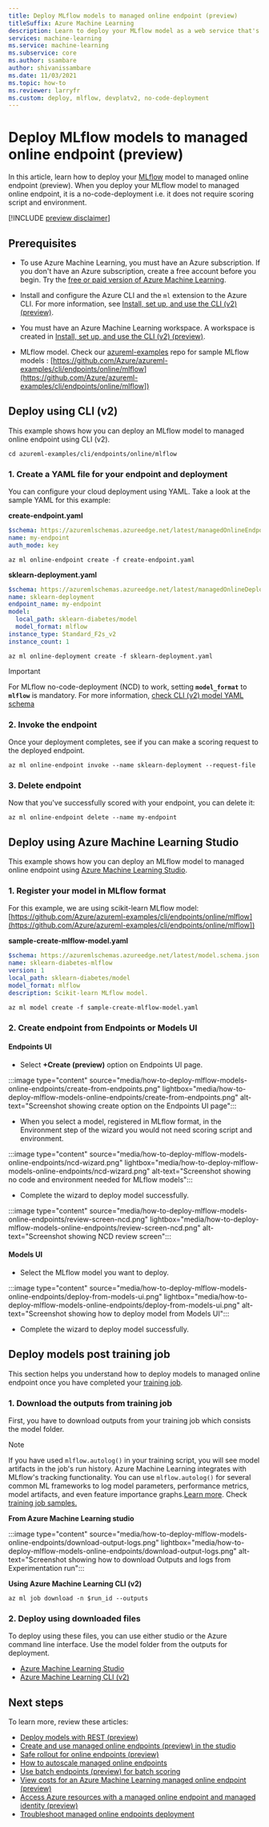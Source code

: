 ```yaml
---
title: Deploy MLflow models to managed online endpoint (preview)
titleSuffix: Azure Machine Learning
description: Learn to deploy your MLflow model as a web service that's automatically managed by Azure.
services: machine-learning
ms.service: machine-learning
ms.subservice: core
ms.author: ssambare
author: shivanissambare
ms.date: 11/03/2021
ms.topic: how-to
ms.reviewer: larryfr
ms.custom: deploy, mlflow, devplatv2, no-code-deployment
---
```


# Deploy MLflow models to managed online endpoint (preview)

In this article, learn how to deploy your [MLflow](https://www.mlflow.org) model to managed online endpoint (preview). When you deploy your MLflow model to managed online endpoint, it is a no-code-deployment i.e. it does not require scoring script and environment. 

[!INCLUDE [preview disclaimer](../../includes/machine-learning-preview-generic-disclaimer.md)]

## Prerequisites

* To use Azure Machine Learning, you must have an Azure subscription. If you don't have an Azure subscription, create a free account before you begin. Try the [free or paid version of Azure Machine Learning](https://azure.microsoft.com/free/).

* Install and configure the Azure CLI and the `ml` extension to the Azure CLI. For more information, see [Install, set up, and use the CLI (v2) (preview)](how-to-configure-cli.md). 
 
* You must have an Azure Machine Learning workspace. A workspace is created in [Install, set up, and use the CLI (v2) (preview)](how-to-configure-cli.md).

* MLflow model. Check our [azureml-examples](https://github.com/Azure/azureml-examples) repo for sample MLflow models : [https://github.com/Azure/azureml-examples/cli/endpoints/online/mlflow](https://github.com/Azure/azureml-examples/cli/endpoints/online/mlflow])

## Deploy using CLI (v2)

This example shows how you can deploy an MLflow model to managed online endpoint using CLI (v2).

```
cd azureml-examples/cli/endpoints/online/mlflow
```

### 1. Create a YAML file for your endpoint and deployment

You can configure your cloud deployment using YAML. Take a look at the sample YAML for this example:

__create-endpoint.yaml__

```yml
$schema: https://azuremlschemas.azureedge.net/latest/managedOnlineEndpoint.schema.json
name: my-endpoint
auth_mode: key
```

```azurecli
az ml online-endpoint create -f create-endpoint.yaml
```

__sklearn-deployment.yaml__

```yml
$schema: https://azuremlschemas.azureedge.net/latest/managedOnlineDeployment.schema.json
name: sklearn-deployment
endpoint_name: my-endpoint
model:
  local_path: sklearn-diabetes/model
  model_format: mlflow
instance_type: Standard_F2s_v2
instance_count: 1
```

```azurecli
az ml online-deployment create -f sklearn-deployment.yaml
```

> [!IMPORTANT]
> For MLflow no-code-deployment (NCD) to work, setting **`model_format`** to **`mlflow`** is mandatory. For more information, [check CLI (v2) model YAML schema](reference-yaml-model.md)

### 2. Invoke the endpoint

Once your deployment completes, see if you can make a scoring request to the deployed endpoint.

```azurecli
az ml online-endpoint invoke --name sklearn-deployment --request-file 
```

### 3. Delete endpoint

Now that you've successfully scored with your endpoint, you can delete it:

```azurecli
az ml online-endpoint delete --name my-endpoint
```

## Deploy using Azure Machine Learning Studio

This example shows how you can deploy an MLflow model to managed online endpoint using [Azure Machine Learning Studio](https://ml.azure.com).

### 1. Register your model in MLflow format

For this example, we are using scikit-learn MLflow model: [https://github.com/Azure/azureml-examples/cli/endpoints/online/mlflow](https://github.com/Azure/azureml-examples/cli/endpoints/online/mlflow])

__sample-create-mlflow-model.yaml__

```yml
$schema: https://azuremlschemas.azureedge.net/latest/model.schema.json
name: sklearn-diabetes-mlflow
version: 1
local_path: sklearn-diabetes/model
model_format: mlflow
description: Scikit-learn MLflow model.
```

```azurecli
az ml model create -f sample-create-mlflow-model.yaml
```

### 2. Create endpoint from Endpoints or Models UI

#### Endpoints UI

* Select **+Create (preview)** option on Endpoints UI page.

:::image type="content" source="media/how-to-deploy-mlflow-models-online-endpoints/create-from-endpoints.png" lightbox="media/how-to-deploy-mlflow-models-online-endpoints/create-from-endpoints.png" alt-text="Screenshot showing create option on the Endpoints UI page":::

* When you select a model, registered in MLflow format, in the Environment step of the wizard you would not need scoring script and environment.

:::image type="content" source="media/how-to-deploy-mlflow-models-online-endpoints/ncd-wizard.png" lightbox="media/how-to-deploy-mlflow-models-online-endpoints/ncd-wizard.png" alt-text="Screenshot showing no code and environment needed for MLflow models":::

* Complete the wizard to deploy model successfully.

:::image type="content" source="media/how-to-deploy-mlflow-models-online-endpoints/review-screen-ncd.png" lightbox="media/how-to-deploy-mlflow-models-online-endpoints/review-screen-ncd.png" alt-text="Screenshot showing NCD review screen":::

#### Models UI

* Select the MLflow model you want to deploy.

:::image type="content" source="media/how-to-deploy-mlflow-models-online-endpoints/deploy-from-models-ui.png" lightbox="media/how-to-deploy-mlflow-models-online-endpoints/deploy-from-models-ui.png" alt-text="Screenshot showing how to deploy model from Models UI":::

* Complete the wizard to deploy model successfully.

## Deploy models post training job

This section helps you understand how to deploy models to managed online endpoint once you have completed your [training job](how-to-train-cli.md).

### 1. Download the outputs from training job

First, you have to download outputs from your training job which consists the model folder. 

> [!NOTE]
> If you have used `mlflow.autolog()` in your training script, you will see model artifacts in the job's run history. Azure Machine Learning integrates with MLflow's tracking functionality. You can use `mlflow.autolog()` for several common ML frameworks to log model parameters, performance metrics, model artifacts, and even feature importance graphs.[Learn more](how-to-train-cli.md#model-tracking-with-mlflow). Check [training job samples.](https://github.com/Azure/azureml-examples/tree/cli-preview/cli/jobs/single-step)

__From Azure Machine Learning studio__

:::image type="content" source="media/how-to-deploy-mlflow-models-online-endpoints/download-output-logs.png" lightbox="media/how-to-deploy-mlflow-models-online-endpoints/download-output-logs.png" alt-text="Screenshot showing how to download Outputs and logs from Experimentation run":::

__Using Azure Machine Learning CLI (v2)__

```azurecli
az ml job download -n $run_id --outputs
```

### 2. Deploy using downloaded files

To deploy using these files, you can use either studio or the Azure command line interface. Use the model folder from the outputs for deployment.

* [Azure Machine Learning Studio](how-to-deploy-mlflow-models-online-endpoints.md#deploy-using-azure-machine-learning-studio)
* [Azure Machine Learning CLI (v2)](how-to-deploy-mlflow-models-online-endpoints.md#deploy-using-cli-v2)

## Next steps

To learn more, review these articles:

- [Deploy models with REST (preview)](how-to-deploy-with-rest.md)
- [Create and use managed online endpoints (preview) in the studio](how-to-use-managed-online-endpoint-studio.md)
- [Safe rollout for online endpoints (preview)](how-to-safely-rollout-managed-endpoints.md)
- [How to autoscale managed online endpoints](how-to-autoscale-endpoints.md)
- [Use batch endpoints (preview) for batch scoring](how-to-use-batch-endpoint.md)
- [View costs for an Azure Machine Learning managed online endpoint (preview)](how-to-view-online-endpoints-costs.md)
- [Access Azure resources with a managed online endpoint and managed identity (preview)](how-to-access-resources-from-endpoints-managed-identities.md)
- [Troubleshoot managed online endpoints deployment](how-to-troubleshoot-managed-online-endpoints.md)
